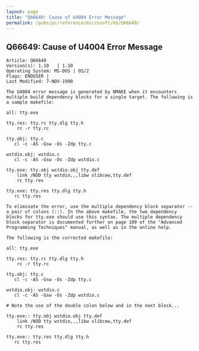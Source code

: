 ```yaml
---
layout: page
title: "Q66649: Cause of U4004 Error Message"
permalink: /pubs/pc/reference/microsoft/kb/Q66649/
---
```


## Q66649: Cause of U4004 Error Message

	Article: Q66649
	Version(s): 1.10   | 1.10
	Operating System: MS-DOS | OS/2
	Flags: ENDUSER |
	Last Modified: 7-NOV-1990
	
	The U4004 error message is generated by NMAKE when it encounters
	multiple build dependency blocks for a single target. The following is
	a sample makefile:
	
	all: tty.exe
	
	tty.res: tty.rc tty.dlg tty.h
	    rc -r tty.rc
	
	tty.obj: tty.c
	   cl -c -AS -Gsw -Os -Zdp tty.c
	
	wstdio.obj: wstdio.c
	   cl -c -AS -Gsw -Os -Zdp wstdio.c
	
	tty.exe: tty.obj wstdio.obj tty.def
	    link /NOD tty wstdio,,,libw slibcew,tty.def
	    rc tty.res
	
	tty.exe: tty.res tty.dlg tty.h
	   rc tty.res
	
	To eliminate the error, use the multiple dependency block separator --
	a pair of colons (::). In the above makefile, the two dependency
	blocks for tty.exe should use this syntax. The multiple dependency
	block separator is documented further on page 109 of the "Advanced
	Programming Techniques" manual, as well as in the online help.
	
	The following is the corrected makefile:
	
	all: tty.exe
	
	tty.res: tty.rc tty.dlg tty.h
	    rc -r tty.rc
	
	tty.obj: tty.c
	   cl -c -AS -Gsw -Os -Zdp tty.c
	
	wstdio.obj: wstdio.c
	   cl -c -AS -Gsw -Os -Zdp wstdio.c
	
	# Note the use of the double colon below and in the next block...
	
	tty.exe:: tty.obj wstdio.obj tty.def
	    link /NOD tty wstdio,,,libw slibcew,tty.def
	    rc tty.res
	
	tty.exe:: tty.res tty.dlg tty.h
	   rc tty.res
